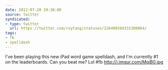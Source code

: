 ```yaml
---
date: 2012-07-20 19:38:00
source: twitter
syndicated:
- type: twitter
  url: https://twitter.com/roytang/statuses/226400584331300864/
tags:
- fb
- spelldash
---
```


I've been playing this new iPad word game spelldash, and I'm currently #1 on the leaderboards. Can you beat me? Lol #fb http://i.imgur.com/MqjB0.jpg